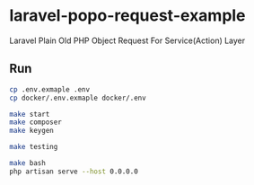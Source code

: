 # laravel-popo-request-example
Laravel Plain Old PHP Object Request For Service(Action) Layer

## Run

```bash
cp .env.exmaple .env
cp docker/.env.exmaple docker/.env

make start
make composer
make keygen

make testing

make bash
php artisan serve --host 0.0.0.0
```
